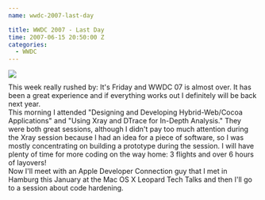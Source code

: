 ```yaml
---
name: wwdc-2007-last-day

title: WWDC 2007 - Last Day
time: 2007-06-15 20:50:00 Z
categories:
  - WWDC
---
```


<img style="display:block; margin:0px auto 10px; text-align:center;cursor:pointer; cursor:hand;" src="/assets/archived_posts/wwdc-4thstreet_9cb74cdf.jpg" border="0"/>
This week really rushed by: It's Friday and WWDC 07 is almost over. It has been a great experience and if everything works out I definitely will be back next year.<br />This morning I attended "Designing and Developing Hybrid-Web/Cocoa Applications" and "Using Xray and DTrace for In-Depth Analysis." They were both great sessions, although I didn't pay too much attention during the Xray session because I had an idea for a piece of software, so I was mostly concentrating on building a prototype during the session. I will have plenty of time for more coding on the way home: 3 flights and over 6 hours of layovers!<br />Now I'll meet with an Apple Developer Connection guy that I met in Hamburg this January at the Mac OS X Leopard Tech Talks and then I'll go to a session about code hardening.
